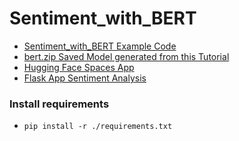 # Sentiment_with_BERT

* [Sentiment_with_BERT Example Code](https://github.com/eniompw/Sentiment_with_BERT/blob/main/Sentiment_with_BERT.ipynb)
* [bert.zip Saved Model generated from this Tutorial](https://www.tensorflow.org/text/tutorials/classify_text_with_bert)
* [Hugging Face Spaces App](https://huggingface.co/spaces/enio/sentiment)
* [Flask App Sentiment Analysis](https://github.com/eniompw/Sentiment_with_BERT/blob/main/flask_app.py)

### Install requirements

* `pip install -r ./requirements.txt`
